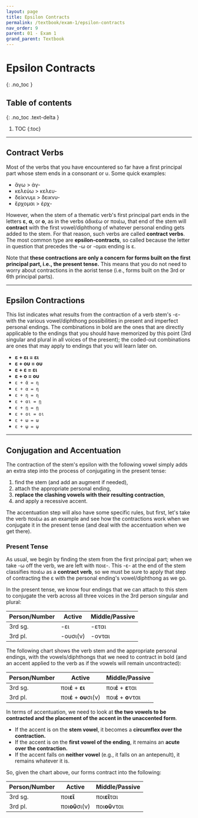```yaml
---
layout: page
title: Epsilon Contracts
permalink: /textbook/exam-1/epsilon-contracts
nav_order: 9
parent: 01 - Exam 1
grand_parent: Textbook
---
```


# Epsilon Contracts
{: .no_toc }

## Table of contents
{: .no_toc .text-delta }

1. TOC
{:toc}

***

## Contract Verbs

Most of the verbs that you have encountered so far have a first principal part whose stem ends in a consonant or υ. Some quick examples:

* ἄγω > ἀγ-
* κελεύω > κελευ-
* δείκνυμι > δεικνυ-
* ἔρχομαι > ἐρχ-

However, when the stem of a thematic verb's first principal part ends in the letters **ε**, **α**, or **ο**, as in the verbs ἀδικέω or ποιέω, that end of the stem will **contract** with the first vowel/diphthong of whatever personal ending gets added to the stem. For that reason, such verbs are called **contract verbs**. The most common type are **epsilon-contracts**, so called because the letter in question that precedes the -ω or -ομαι ending is ε.

Note that **these contractions are only a concern for forms built on the first principal part, i.e., the present tense.** This means that you do not need to worry about contractions in the aorist tense (i.e., forms built on the 3rd or 6th principal parts).

***

## Epsilon Contractions

This list indicates what results from the contraction of a verb stem's -ε- with the various vowel/diphthong possibilities in present and imperfect personal endings. The combinations in bold are the ones that are directly applicable to the endings that you should have memorized by this point (3rd singular and plural in all voices of the present); the coded-out combinations are ones that may apply to endings that you will learn later on.

* **ε + ει = ει**
* **ε + ου = ου**
* **ε + ε = ει**
* **ε + ο = ου**
* `ε + ᾱ = η`
* `ε + α = η`
* `ε + η = η`
* `ε + αι = ῃ`
* `ε + ῃ = ῃ`
* `ε + οι = οι`
* `ε + ω = ω`
* `ε + ῳ = ῳ`

***

## Conjugation and Accentuation

The contraction of the stem's epsilon with the following vowel simply adds an extra step into the process of conjugating in the present tense:

1. find the stem (and add an augment if needed),
2. attach the appropriate personal ending,
3. **replace the clashing vowels with their resulting contraction**,
4. and apply a recessive accent.

The accentuation step will also have some specific rules, but first, let's take the verb ποιέω as an example and see how the contractions work when we conjugate it in the present tense (and deal with the accentuation when we get there).

### Present Tense

As usual, we begin by finding the stem from the first principal part; when we take -ω off the verb, we are left with ποιε-. This -ε- at the end of the stem classifies ποιέω as a **contract verb**, so we must be sure to apply that step of contracting the ε with the personal ending's vowel/diphthong as we go.

In the present tense, we know four endings that we can attach to this stem to conjugate the verb across all three voices in the 3rd person singular and plural:

| Person/Number | Active | Middle/Passive |
| ----- | ----- | ----- |
| 3rd sg. | -ει | -εται |
| 3rd pl. | -ουσι(ν) | -ονται |

The following chart shows the verb stem and the appropriate personal endings, with the vowels/diphthongs that we need to contract in bold (and an accent applied to the verb as if the vowels will remain uncontracted):

| Person/Number | Active | Middle/Passive |
| ----- | ----- | ----- |
| 3rd sg. | ποι**έ** + **ει** | ποι**έ** + **ε**ται |
| 3rd pl. | ποι**έ** + **ου**σι(ν) | ποι**έ** + **ο**νται |

In terms of accentuation, we need to look at **the two vowels to be contracted and the placement of the accent in the unaccented form**.
* If the accent is on the **stem vowel**, it becomes a **circumflex over the contraction.**
* If the accent is on the **first vowel of the ending**, it remains an **acute over the contraction.**
* If the accent falls on **neither vowel** (e.g., it falls on an antepenult), it remains whatever it is.

So, given the chart above, our forms contract into the following:

| Person/Number | Active | Middle/Passive |
| ----- | ----- | ----- |
| 3rd sg. | ποι**εῖ** | ποι**εῖ**ται |
| 3rd pl. | ποι**οῦ**σι(ν) | ποι**οῦ**νται |